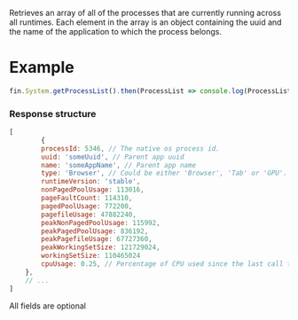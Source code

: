 Retrieves an array of all of the processes that are currently
running across all runtimes. Each element in the array is an object containing the uuid
and the name of the application to which the process belongs.
# Example
```js
fin.System.getProcessList().then(ProcessList => console.log(ProcessList)).catch(err => console.log(err));
```

### Response structure
```js
[
        {
        processId: 5346, // The native os process id.
        uuid: 'someUuid', // Parent app uuid
        name: 'someAppName', // Parent app name
        type: 'Browser', // Could be either 'Browser', 'Tab' or 'GPU'. Note that chrome developer tools fires up an additional tab process.
        runtimeVersion: 'stable',
        nonPagedPoolUsage: 113016,
        pageFaultCount: 114310, 
        pagedPoolUsage: 772200,
        pagefileUsage: 47882240,
        peakNonPagedPoolUsage: 115992,
        peakPagedPoolUsage: 836192,
        peakPagefileUsage: 67727360,
        peakWorkingSetSize: 121729024,
        workingSetSize: 110465024
        cpuUsage: 0.25, // Percentage of CPU used since the last call to getProcessList. First call returns 0.
    },
    // ...
]
```
All fields are optional
